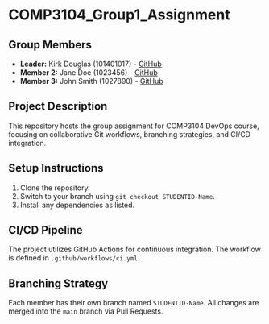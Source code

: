 # COMP3104_Group1_Assignment
## Group Members
- **Leader:** Kirk Douglas (101401017) - [GitHub](https://github.com/kirkdouglas9000)
- **Member 2:** Jane Doe (1023456) - [GitHub](https://github.com/janedoe)
- **Member 3:** John Smith (1027890) - [GitHub](https://github.com/johnsmith)
## Project Description
This repository hosts the group assignment for COMP3104 DevOps course, focusing on
collaborative Git workflows, branching strategies, and CI/CD integration.
## Setup Instructions
1. Clone the repository.
2. Switch to your branch using `git checkout STUDENTID-Name`.
3. Install any dependencies as listed.
## CI/CD Pipeline
The project utilizes GitHub Actions for continuous integration. The workflow is defined
in `.github/workflows/ci.yml`.
## Branching Strategy
Each member has their own branch named `STUDENTID-Name`. All changes are
merged into the `main` branch via Pull Requests.